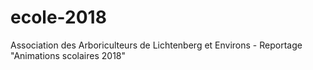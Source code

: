 # ecole-2018
Association des Arboriculteurs de Lichtenberg et Environs - Reportage "Animations scolaires 2018"

